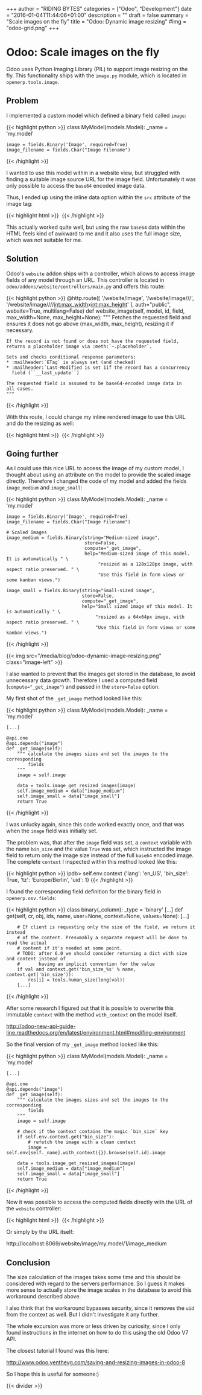 +++
author = "RIDING BYTES"
categories = ["Odoo", "Development"]
date = "2016-01-04T11:44:06+01:00"
description = ""
draft = false
summary = "Scale images on the fly"
title = "Odoo: Dynamic image resizing"
#img = "odoo-grid.png"
+++

# Odoo: Scale images on the fly

Odoo uses Python Imaging Library (PIL) to support image resizing on the fly.
This functionality ships with the `image.py` module, which is located in
`openerp.tools.image`.

## Problem

I implemented a custom model which defined a binary field called `image`:

{{< highlight python >}}
class MyModel(models.Model):
    _name = 'my.model'

    image = fields.Binary('Image', required=True)
    image_filename = fields.Char("Image Filename")
{{< /highlight >}}

I wanted to use this model within in a website view, but struggled with finding
a suitable image source URL for the image field. Unfortunately it was only
possible to access the `base64` encoded image data.

Thus, I ended up using the inline data option within the `src` attribute of the
image tag:

{{< highlight html >}}
<img t-attf-src="data:image/jpg;base64,{{ my.model.image }}" />
{{< /highlight >}}

This actually worked quite well, but using the raw `base64` data within the
HTML feels kind of awkward to me and it also uses the full image size, which
was not suitable for me.


## Solution

Odoo's `website` addon ships with a controller, which allows to access image
fields of any model through an URL. This controller is located in
`odoo/addons/website/controllers/main.py` and offers this route:

{{< highlight python >}}
@http.route([
    '/website/image',
    '/website/image/<model>/<id>/<field>',
    '/website/image/<model>/<id>/<field>/<int:max_width>x<int:max_height>'
    ], auth="public", website=True, multilang=False)
def website_image(self, model, id, field, max_width=None, max_height=None):
    """ Fetches the requested field and ensures it does not go above
    (max_width, max_height), resizing it if necessary.

    If the record is not found or does not have the requested field,
    returns a placeholder image via :meth:`~.placeholder`.

    Sets and checks conditional response parameters:
    * :mailheader:`ETag` is always set (and checked)
    * :mailheader:`Last-Modified is set iif the record has a concurrency
      field (``__last_update``)

    The requested field is assumed to be base64-encoded image data in
    all cases.
    """
{{< /highlight >}}

With this route, I could change my inline rendered image to use this URL and do
the resizing as well:

{{< highlight html >}}
<img t-attf-src="/website/image/my.model/{{ my.model.id }}/image/128x128" />
{{< /highlight >}}


## Going further

As I could use this nice URL to access the image of my custom model, I thought
about using an attribute on the model to provide the scaled image directly.
Therefore I changed the code of my model and added the fields `image_medium`
and `image_small`:

{{< highlight python >}}
class MyModel(models.Model):
    _name = 'my.model'

    image = fields.Binary('Image', required=True)
    image_filename = fields.Char("Image Filename")

    # Scaled Images
    image_medium = fields.Binary(string="Medium-sized image",
                                 store=False,
                                 compute="_get_image",
                                 help="Medium-sized image of this model. It is automatically " \
                                      "resized as a 128x128px image, with aspect ratio preserved. " \
                                      "Use this field in form views or some kanban views.")

    image_small = fields.Binary(string="Small-sized image",
                                store=False,
                                compute="_get_image",
                                help="Small sized image of this model. It is automatically " \
                                     "resized as a 64x64px image, with aspect ratio preserved. " \
                                     "Use this field in form views or some kanban views.")

{{< /highlight >}}

{{< img src="/media/blog/odoo-dynamic-image-resizing.png" class="image-left" >}}

I also wanted to prevent that the images get stored in the database, to avoid
unnecessary data growth. Therefore I used a computed field
(`compute="_get_image"`) and passed in the `store=False` option.

My first shot of the `_get_image` method looked like this:

{{< highlight python >}}
class MyModel(models.Model):
    _name = 'my.model'

    [...]

    @api.one
    @api.depends("image")
    def _get_image(self):
        """ calculate the images sizes and set the images to the corresponding
            fields
        """
        image = self.image

        data = tools.image_get_resized_images(image)
        self.image_medium = data["image_medium"]
        self.image_small = data["image_small"]
        return True

{{< /highlight >}}

I was unlucky again, since this code worked exactly once, and that was when the
`image` field was initially set.

The problem was, that after the `image` field was set, a `context` variable
with the name `bin_size` and the value `True` was set, which instructed the
image field to return only the image size instead of the full `base64` encoded
image. The complete `context` I inspected within this method looked like this:

{{< highlight python >}}
ipdb> self.env.context
{'lang': 'en_US', 'bin_size': True, 'tz': 'Europe/Berlin', 'uid': 1}
{{< /highlight >}}

I found the corresponding field definition for the binary field in `openerp.osv.fields`:

{{< highlight python >}}
class binary(_column):
    _type = 'binary'
    [...]
    def get(self, cr, obj, ids, name, user=None, context=None, values=None):
        [...]

        # If client is requesting only the size of the field, we return it instead
        # of the content. Presumably a separate request will be done to read the actual
        # content if it's needed at some point.
        # TODO: after 6.0 we should consider returning a dict with size and content instead of
        #       having an implicit convention for the value
        if val and context.get('bin_size_%s' % name, context.get('bin_size')):
            res[i] = tools.human_size(long(val))
        [...]
{{< /highlight >}}

After some research I figured out that it is possible to overwrite this
immutable `context` with the method `with_context` on the model itself.

http://odoo-new-api-guide-line.readthedocs.org/en/latest/environment.html#modifing-environment

So the final version of my `_get_image` method looked like this:

{{< highlight python >}}
class MyModel(models.Model):
    _name = 'my.model'

    [...]

    @api.one
    @api.depends("image")
    def _get_image(self):
        """ calculate the images sizes and set the images to the corresponding
            fields
        """
        image = self.image

        # check if the context contains the magic `bin_size` key
        if self.env.context.get("bin_size"):
            # refetch the image with a clean context
            image = self.env[self._name].with_context({}).browse(self.id).image

        data = tools.image_get_resized_images(image)
        self.image_medium = data["image_medium"]
        self.image_small = data["image_small"]
        return True

{{< /highlight >}}

Now it was possible to access the computed fields directly with the URL of the
`website` controller:

{{< highlight html >}}
<img t-attf-src="/website/image/my.model/{{ my.model.id }}/image_small" />
{{< /highlight >}}

Or simply by the URL itself:

http://localhost:8069/website/image/my.model/1/image_medium


## Conclusion

The size calculation of the images takes some time and this should be
considered with regard to the servers performance. So I guess it makes
more sense to actually store the image scales in the database to avoid
this workaround described above.

I also think that the workaround bypasses security, since it removes the `uid`
from the context as well. But I didn't investigate it any further.

The whole excursion was more or less driven by curiosity, since I only found
instructions in the internet on how to do this using the old Odoo V7 API.

The closest tutorial I found was this here:

http://www.odoo.yenthevg.com/saving-and-resizing-images-in-odoo-8

So I hope this is useful for someone:)

{{< divider >}}
